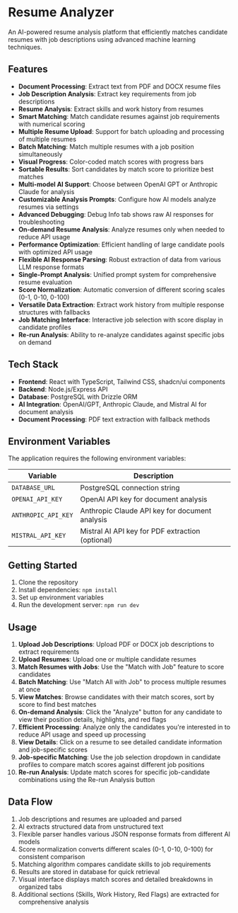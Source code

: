 # Resume Analyzer

An AI-powered resume analysis platform that efficiently matches candidate resumes with job descriptions using advanced machine learning techniques.

## Features

- **Document Processing**: Extract text from PDF and DOCX resume files
- **Job Description Analysis**: Extract key requirements from job descriptions
- **Resume Analysis**: Extract skills and work history from resumes
- **Smart Matching**: Match candidate resumes against job requirements with numerical scoring
- **Multiple Resume Upload**: Support for batch uploading and processing of multiple resumes
- **Batch Matching**: Match multiple resumes with a job position simultaneously
- **Visual Progress**: Color-coded match scores with progress bars
- **Sortable Results**: Sort candidates by match score to prioritize best matches
- **Multi-model AI Support**: Choose between OpenAI GPT or Anthropic Claude for analysis
- **Customizable Analysis Prompts**: Configure how AI models analyze resumes via settings
- **Advanced Debugging**: Debug Info tab shows raw AI responses for troubleshooting
- **On-demand Resume Analysis**: Analyze resumes only when needed to reduce API usage
- **Performance Optimization**: Efficient handling of large candidate pools with optimized API usage
- **Flexible AI Response Parsing**: Robust extraction of data from various LLM response formats
- **Single-Prompt Analysis**: Unified prompt system for comprehensive resume evaluation
- **Score Normalization**: Automatic conversion of different scoring scales (0-1, 0-10, 0-100)
- **Versatile Data Extraction**: Extract work history from multiple response structures with fallbacks
- **Job Matching Interface**: Interactive job selection with score display in candidate profiles
- **Re-run Analysis**: Ability to re-analyze candidates against specific jobs on demand

## Tech Stack

- **Frontend**: React with TypeScript, Tailwind CSS, shadcn/ui components
- **Backend**: Node.js/Express API
- **Database**: PostgreSQL with Drizzle ORM
- **AI Integration**: OpenAI/GPT, Anthropic Claude, and Mistral AI for document analysis
- **Document Processing**: PDF text extraction with fallback methods

## Environment Variables

The application requires the following environment variables:

| Variable | Description |
|----------|-------------|
| `DATABASE_URL` | PostgreSQL connection string |
| `OPENAI_API_KEY` | OpenAI API key for document analysis |
| `ANTHROPIC_API_KEY` | Anthropic Claude API key for document analysis |
| `MISTRAL_API_KEY` | Mistral AI API key for PDF extraction (optional) |

## Getting Started

1. Clone the repository
2. Install dependencies: `npm install`
3. Set up environment variables
4. Run the development server: `npm run dev`

## Usage

1. **Upload Job Descriptions**: Upload PDF or DOCX job descriptions to extract requirements
2. **Upload Resumes**: Upload one or multiple candidate resumes
3. **Match Resumes with Jobs**: Use the "Match with Job" feature to score candidates
4. **Batch Matching**: Use "Match All with Job" to process multiple resumes at once
5. **View Matches**: Browse candidates with their match scores, sort by score to find best matches
6. **On-demand Analysis**: Click the "Analyze" button for any candidate to view their position details, highlights, and red flags
7. **Efficient Processing**: Analyze only the candidates you're interested in to reduce API usage and speed up processing
8. **View Details**: Click on a resume to see detailed candidate information and job-specific scores
9. **Job-specific Matching**: Use the job selection dropdown in candidate profiles to compare match scores against different job positions
10. **Re-run Analysis**: Update match scores for specific job-candidate combinations using the Re-run Analysis button

## Data Flow

1. Job descriptions and resumes are uploaded and parsed
2. AI extracts structured data from unstructured text
3. Flexible parser handles various JSON response formats from different AI models
4. Score normalization converts different scales (0-1, 0-10, 0-100) for consistent comparison
5. Matching algorithm compares candidate skills to job requirements
6. Results are stored in database for quick retrieval
7. Visual interface displays match scores and detailed breakdowns in organized tabs
8. Additional sections (Skills, Work History, Red Flags) are extracted for comprehensive analysis